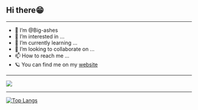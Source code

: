 ## Hi there😁
---
- 👋 I’m @Big-ashes
- 👀 I’m interested in ...
- 🌱 I’m currently learning ...
- 💞️ I’m looking to collaborate on ...
- 📫 How to reach me ...
- 🪐 You can find me on my [website](https://bigashes.com)
---
![](https://github-readme-stats.vercel.app/api?username=Big-ashes&show_icons=true&theme=tokyonight)

---
[![Top Langs](https://github-readme-stats.vercel.app/api/top-langs/?username=Big-ashes)](https://github.com/anuraghazra/github-readme-stats)
